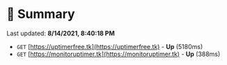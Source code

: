 # 📖 Summary
Last updated: **8/14/2021, 8:40:18 PM**

- `GET` [https://uptimerfree.tk](https://uptimerfree.tk) - **Up** (5180ms)
- `GET` [https://monitoruptimer.tk](https://monitoruptimer.tk) - **Up** (388ms)
